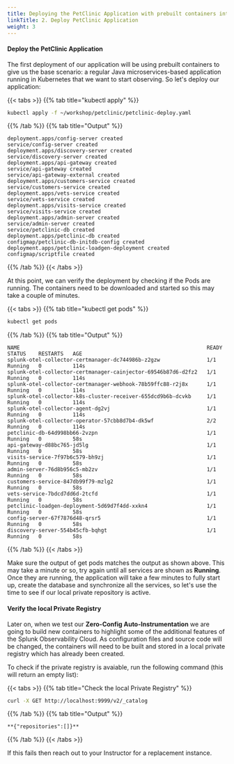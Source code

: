 ```yaml
---
title: Deploying the PetClinic Application with prebuilt containers into Kubernetes
linkTitle: 2. Deploy PetClinic Application
weight: 3
---
```


#### Deploy the PetClinic Application

The first deployment of our application will be using prebuilt containers to give us the base scenario: a regular Java microservices-based application running in Kubernetes that we want to start observing. So let's deploy our application:

{{< tabs >}}
{{% tab title="kubectl apply" %}}

``` bash
kubectl apply -f ~/workshop/petclinic/petclinic-deploy.yaml
```

{{% /tab %}}
{{% tab title="Output" %}}

``` text
deployment.apps/config-server created
service/config-server created
deployment.apps/discovery-server created
service/discovery-server created
deployment.apps/api-gateway created
service/api-gateway created
service/api-gateway-external created
deployment.apps/customers-service created
service/customers-service created
deployment.apps/vets-service created
service/vets-service created
deployment.apps/visits-service created
service/visits-service created
deployment.apps/admin-server created
service/admin-server created
service/petclinic-db created
deployment.apps/petclinic-db created
configmap/petclinic-db-initdb-config created
deployment.apps/petclinic-loadgen-deployment created
configmap/scriptfile created
```

{{% /tab %}}
{{< /tabs >}}

At this point, we can verify the deployment by checking if the Pods are running. The containers need to be downloaded and started so this may take a couple of minutes.

{{< tabs >}}
{{% tab title="kubectl get pods" %}}

``` bash
kubectl get pods
```

{{% /tab %}}
{{% tab title="Output" %}}

``` text
NAME                                                            READY   STATUS    RESTARTS   AGE
splunk-otel-collector-certmanager-dc744986b-z2gzw               1/1     Running   0          114s
splunk-otel-collector-certmanager-cainjector-69546b87d6-d2fz2   1/1     Running   0          114s
splunk-otel-collector-certmanager-webhook-78b59ffc88-r2j8x      1/1     Running   0          114s
splunk-otel-collector-k8s-cluster-receiver-655dcd9b6b-dcvkb     1/1     Running   0          114s
splunk-otel-collector-agent-dg2vj                               1/1     Running   0          114s
splunk-otel-collector-operator-57cbb8d7b4-dk5wf                 2/2     Running   0          114s
petclinic-db-64d998bb66-2vzpn                                   1/1     Running   0          58s
api-gateway-d88bc765-jd5lg                                      1/1     Running   0          58s
visits-service-7f97b6c579-bh9zj                                 1/1     Running   0          58s
admin-server-76d8b956c5-mb2zv                                   1/1     Running   0          58s
customers-service-847db99f79-mzlg2                              1/1     Running   0          58s
vets-service-7bdcd7dd6d-2tcfd                                   1/1     Running   0          58s
petclinic-loadgen-deployment-5d69d7f4dd-xxkn4                   1/1     Running   0          58s
config-server-67f7876d48-qrsr5                                  1/1     Running   0          58s
discovery-server-554b45cfb-bqhgt                                1/1     Running   0          58s
```

{{% /tab %}}
{{< /tabs >}}

Make sure the output of get pods matches the output as shown above. This may take a minute or so, try again until all services are shown as **Running**. Once they are running, the application will take a few minutes to fully start up, create the database and synchronize all the services, so let's use the time to see if our local private repository is active.

#### Verify the local Private Registry

Later on, when we test our **Zero-Config Auto-Instrumentation** we are going to build new containers to highlight some of the additional features of the Splunk Observability Cloud. As configuration files and source code will be changed, the containers will need to be built and stored in a local private registry which has already been created.

To check if the private registry is avaiable, run the following command (this will return an empty list):

{{< tabs >}}
{{% tab title="Check the local Private Registry" %}}

``` bash
curl -X GET http://localhost:9999/v2/_catalog
```

{{% /tab %}}
{{% tab title="Output" %}}

```text
**{"repositories":[]}**
```

{{% /tab %}}
{{< /tabs >}}

If this fails then reach out to your Instructor for a replacement instance.
